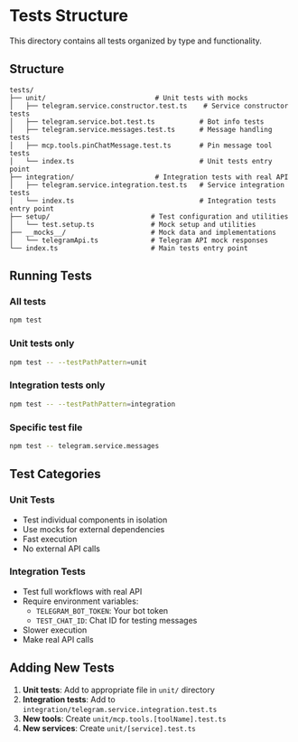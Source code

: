 # Tests Structure

This directory contains all tests organized by type and functionality.

## Structure

```
tests/
├── unit/                           # Unit tests with mocks
│   ├── telegram.service.constructor.test.ts    # Service constructor tests
│   ├── telegram.service.bot.test.ts           # Bot info tests
│   ├── telegram.service.messages.test.ts      # Message handling tests
│   ├── mcp.tools.pinChatMessage.test.ts       # Pin message tool tests
│   └── index.ts                               # Unit tests entry point
├── integration/                    # Integration tests with real API
│   ├── telegram.service.integration.test.ts   # Service integration tests
│   └── index.ts                               # Integration tests entry point
├── setup/                         # Test configuration and utilities
│   └── test.setup.ts              # Mock setup and utilities
├── __mocks__/                     # Mock data and implementations
│   └── telegramApi.ts             # Telegram API mock responses
└── index.ts                       # Main tests entry point
```

## Running Tests

### All tests
```bash
npm test
```

### Unit tests only
```bash
npm test -- --testPathPattern=unit
```

### Integration tests only
```bash
npm test -- --testPathPattern=integration
```

### Specific test file
```bash
npm test -- telegram.service.messages
```

## Test Categories

### Unit Tests
- Test individual components in isolation
- Use mocks for external dependencies
- Fast execution
- No external API calls

### Integration Tests
- Test full workflows with real API
- Require environment variables:
  - `TELEGRAM_BOT_TOKEN`: Your bot token
  - `TEST_CHAT_ID`: Chat ID for testing messages
- Slower execution
- Make real API calls

## Adding New Tests

1. **Unit tests**: Add to appropriate file in `unit/` directory
2. **Integration tests**: Add to `integration/telegram.service.integration.test.ts`
3. **New tools**: Create `unit/mcp.tools.[toolName].test.ts`
4. **New services**: Create `unit/[service].test.ts`
